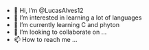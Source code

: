 - 👋 Hi, I’m @LucasAlves12
- 👀 I’m interested in learning a lot of languages
- 🌱 I’m currently learning C and phyton
- 💞️ I’m looking to collaborate on ...
- 📫 How to reach me ...

<!---
LucasAlves12/LucasAlves12 is a ✨ special ✨ repository because its `README.md` (this file) appears on your GitHub profile.
You can click the Preview link to take a look at your changes.
--->
